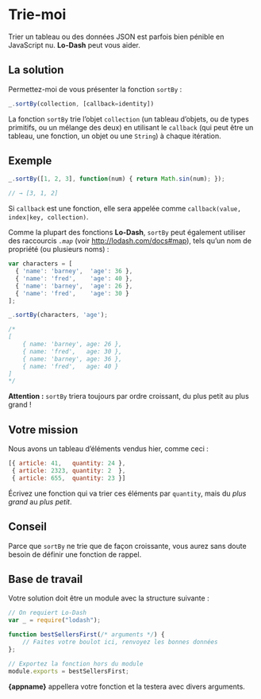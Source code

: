 # Trie-moi

Trier un tableau ou des données JSON est parfois bien pénible en JavaScript nu.
**Lo-Dash** peut vous aider.


## La solution

Permettez-moi de vous présenter la fonction `sortBy` :

```js
_.sortBy(collection, [callback=identity])
```

La fonction `sortBy` trie l’objet `collection` (un tableau d’objets, ou de types
primitifs, ou un mélange des deux) en utilisant le `callback` (qui peut être un
tableau, une fonction, un objet ou une `String`) à chaque itération.

## Exemple

```js
_.sortBy([1, 2, 3], function(num) { return Math.sin(num); });

// → [3, 1, 2]
```

Si `callback` est une fonction, elle sera appelée comme `callback(value, index|key, collection)`.

Comme la plupart des fonctions **Lo-Dash**, `sortBy` peut également utiliser
des raccourcis *`.map`* (voir http://lodash.com/docs#map),
tels qu’un nom de propriété (ou plusieurs noms) :

```js
var characters = [
  { 'name': 'barney',  'age': 36 },
  { 'name': 'fred',    'age': 40 },
  { 'name': 'barney',  'age': 26 },
  { 'name': 'fred',    'age': 30 }
];

_.sortBy(characters, 'age');

/*
[
    { name: 'barney', age: 26 },
    { name: 'fred',   age: 30 },
    { name: 'barney', age: 36 },
    { name: 'fred',   age: 40 }
]
*/
```

**Attention :** `sortBy` triera toujours par ordre croissant, du plus petit au
plus grand !

## Votre mission

Nous avons un tableau d’éléments vendus hier, comme ceci :

```js
[{ article: 41,   quantity: 24 },
 { article: 2323, quantity: 2  },
 { article: 655,  quantity: 23 }]
```

Écrivez une fonction qui va trier ces éléments par `quantity`, mais
du *plus grand* au *plus petit*.

## Conseil

Parce que `sortBy` ne trie que de façon croissante, vous aurez sans doute
besoin de définir une fonction de rappel.

## Base de travail

Votre solution doit être un module avec la structure suivante :

```js
// On requiert Lo-Dash
var _ = require("lodash");

function bestSellersFirst(/* arguments */) {
    // Faites votre boulot ici, renvoyez les bonnes données
};

// Exportez la fonction hors du module
module.exports = bestSellersFirst;
```

**{appname}** appellera votre fonction et la testera avec divers arguments.
